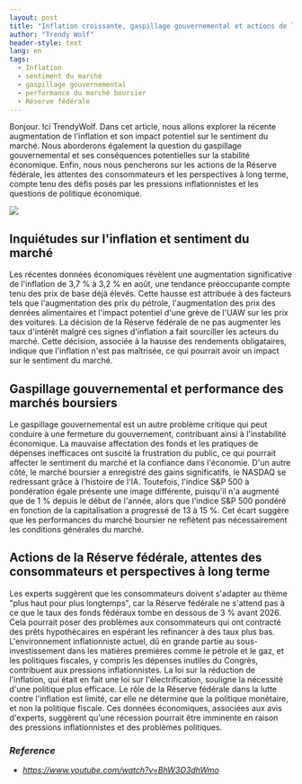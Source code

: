 ```yaml
---
layout: post
title: "Inflation croissante, gaspillage gouvernemental et actions de la Réserve fédérale"
author: "Trendy Wolf"
header-style: text
lang: en
tags:
  - Inflation
  - sentiment du marché
  - gaspillage gouvernemental
  - performance du marché boursier
  - Réserve fédérale
---
```


Bonjour. Ici TrendyWolf. Dans cet article, nous allons explorer la récente augmentation de l'inflation et son impact potentiel sur le sentiment du marché. Nous aborderons également la question du gaspillage gouvernemental et ses conséquences potentielles sur la stabilité économique. Enfin, nous nous pencherons sur les actions de la Réserve fédérale, les attentes des consommateurs et les perspectives à long terme, compte tenu des défis posés par les pressions inflationnistes et les questions de politique économique.

<img
    src="https://i.ytimg.com/vi/BhW3O3dhWmo/hqdefault.jpg"
/>


## Inquiétudes sur l'inflation et sentiment du marché
Les récentes données économiques révèlent une augmentation significative de l'inflation de 3,7 % à 3,2 % en août, une tendance préoccupante compte tenu des prix de base déjà élevés. Cette hausse est attribuée à des facteurs tels que l'augmentation des prix du pétrole, l'augmentation des prix des denrées alimentaires et l'impact potentiel d'une grève de l'UAW sur les prix des voitures. La décision de la Réserve fédérale de ne pas augmenter les taux d'intérêt malgré ces signes d'inflation a fait sourciller les acteurs du marché. Cette décision, associée à la hausse des rendements obligataires, indique que l'inflation n'est pas maîtrisée, ce qui pourrait avoir un impact sur le sentiment du marché.

## Gaspillage gouvernemental et performance des marchés boursiers
Le gaspillage gouvernemental est un autre problème critique qui peut conduire à une fermeture du gouvernement, contribuant ainsi à l'instabilité économique. La mauvaise affectation des fonds et les pratiques de dépenses inefficaces ont suscité la frustration du public, ce qui pourrait affecter le sentiment du marché et la confiance dans l'économie. D'un autre côté, le marché boursier a enregistré des gains significatifs, le NASDAQ se redressant grâce à l'histoire de l'IA. Toutefois, l'indice S&P 500 à pondération égale présente une image différente, puisqu'il n'a augmenté que de 1 % depuis le début de l'année, alors que l'indice S&P 500 pondéré en fonction de la capitalisation a progressé de 13 à 15 %. Cet écart suggère que les performances du marché boursier ne reflètent pas nécessairement les conditions générales du marché.

## Actions de la Réserve fédérale, attentes des consommateurs et perspectives à long terme
Les experts suggèrent que les consommateurs doivent s'adapter au thème "plus haut pour plus longtemps", car la Réserve fédérale ne s'attend pas à ce que le taux des fonds fédéraux tombe en dessous de 3 % avant 2026. Cela pourrait poser des problèmes aux consommateurs qui ont contracté des prêts hypothécaires en espérant les refinancer à des taux plus bas. L'environnement inflationniste actuel, dû en grande partie au sous-investissement dans les matières premières comme le pétrole et le gaz, et les politiques fiscales, y compris les dépenses inutiles du Congrès, contribuent aux pressions inflationnistes. La loi sur la réduction de l'inflation, qui était en fait une loi sur l'électrification, souligne la nécessité d'une politique plus efficace. Le rôle de la Réserve fédérale dans la lutte contre l'inflation est limité, car elle ne détermine que la politique monétaire, et non la politique fiscale. Ces données économiques, associées aux avis d'experts, suggèrent qu'une récession pourrait être imminente en raison des pressions inflationnistes et des problèmes politiques.


### _Reference_
- _https://www.youtube.com/watch?v=BhW3O3dhWmo_

